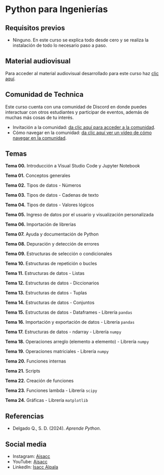 # Python para Ingenierías

## Requisitos previos
- Ninguno. En este curso se explica todo desde cero y se realiza la instalación de todo lo necesario paso a paso.

## Material audiovisual
Para acceder al material audiovisual desarrollado para este curso haz [clic aquí](https://www.udemy.com/course/draft/5903058/?referralCode=6AC6E94087AB0132E7A7).

## Comunidad de Technica
Este curso cuenta con una comunidad de Discord en donde puedes interactuar con otros estudiantes y participar de eventos, además de muchas más cosas de tu interés.
- Invitación a la comunidad: [da clic aquí para acceder a la comunidad](https://discord.gg/V6MedeXDkA).
- Cómo navegar en la comunidad: [da clic aquí ver un vídeo de cómo navegar en la comunidad](https://youtu.be/ZeO775TfoYk).

## Temas
**Tema 00.** Introducción a Visual Studio Code y Jupyter Notebook

**Tema 01.** Conceptos generales

**Tema 02.** Tipos de datos - Números

**Tema 03.** Tipos de datos - Cadenas de texto

**Tema 04.** Tipos de datos - Valores lógicos

**Tema 05.** Ingreso de datos por el usuario y visualización personalizada

**Tema 06.** Importación de librerías

**Tema 07.** Ayuda y documentación de Python

**Tema 08.** Depuración y detección de errores

**Tema 09.** Estructuras de selección o condicionales

**Tema 10.** Estructuras de repetición o bucles

**Tema 11.** Estructuras de datos - Listas

**Tema 12.** Estructuras de datos - Diccionarios

**Tema 13.** Estructuras de datos - Tuplas

**Tema 14.** Estructuras de datos - Conjuntos

**Tema 15.** Estructuras de datos - Dataframes - Librería `pandas`

**Tema 16.** Importación y exportación de datos - Librería `pandas`

**Tema 17.** Estructuras de datos - ndarray - Librería `numpy`

**Tema 18.** Operaciones arreglo (elemento a elemento) - Librería `numpy`

**Tema 19.** Operaciones matriciales - Librería `numpy`

**Tema 20.** Funciones internas

**Tema 21.** Scripts

**Tema 22.** Creación de funciones

**Tema 23.** Funciones lambda - Librería `scipy`

**Tema 24.** Gráficas - Librería `matplotlib`

## Referencias
- Delgado Q., S. D. (2024). *Aprende Python*.

## Social media
- Instagram: [Aisacc](https://www.instagram.com/aisacc___/)
- YouTube: [Aisacc](www.youtube.com/@aisacc-me/)
- LinkedIn: [Isacc Alpala](https://www.linkedin.com/in/isaccalpala/)
